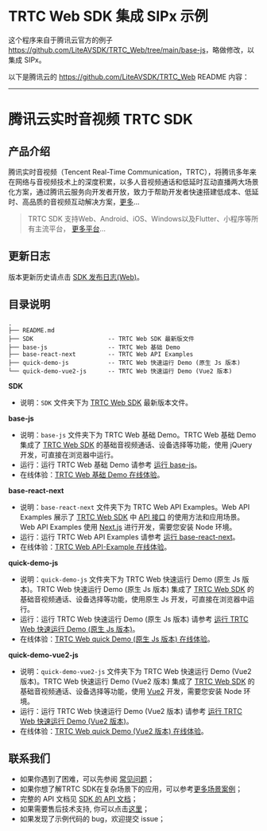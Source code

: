# TRTC Web SDK 集成 SIPx 示例

这个程序来自于腾讯云官方的例子 <https://github.com/LiteAVSDK/TRTC_Web/tree/main/base-js>，略做修改，以集成 SIPx。

以下是腾讯云的 <https://github.com/LiteAVSDK/TRTC_Web> README 内容：

---

# 腾讯云实时音视频 TRTC SDK

## 产品介绍

腾讯实时音视频（Tencent Real-Time Communication，TRTC），将腾讯多年来在网络与音视频技术上的深度积累，以多人音视频通话和低延时互动直播两大场景化方案，通过腾讯云服务向开发者开放，致力于帮助开发者快速搭建低成本、低延时、高品质的音视频互动解决方案，[更多](https://cloud.tencent.com/document/product/647/16788)...

> TRTC SDK 支持Web、Android、iOS、Windows以及Flutter、小程序等所有主流平台， [更多平台](https://github.com/LiteAVSDK?q=TRTC_&type=all&sort=)...

## 更新日志

版本更新历史请点击 [SDK 发布日志(Web)](https://cloud.tencent.com/document/product/647/38958)。

## 目录说明

```
.
├── README.md
├── SDK                     -- TRTC Web SDK 最新版文件
├── base-js                 -- TRTC Web 基础 Demo
├── base-react-next         -- TRTC Web API Examples
├── quick-demo-js           -- TRTC Web 快速运行 Demo (原生 Js 版本)
└── quick-demo-vue2-js      -- TRTC Web 快速运行 Demo (Vue2 版本)
```

**SDK**

- 说明：`SDK` 文件夹下为 [TRTC Web SDK](https://www.npmjs.com/package/trtc-js-sdk) 最新版本文件。

**base-js**

- 说明：`base-js` 文件夹下为 TRTC Web 基础 Demo。TRTC Web 基础 Demo 集成了 [TRTC Web SDK](https://www.npmjs.com/package/trtc-js-sdk) 的基础音视频通话、设备选择等功能，使用 jQuery 开发，可直接在浏览器中运行。
- 运行：运行 TRTC Web 基础 Demo 请参考 [运行 base-js](https://github.com/LiteAVSDK/TRTC_Web/tree/main/base-js)。
- 在线体验：[TRTC Web 基础 Demo 在线体验](https://web.sdk.qcloud.com/trtc/webrtc/demo/latest/official-demo/index.html)。

**base-react-next**

- 说明：`base-react-next` 文件夹下为 TRTC Web API Examples。Web API Examples 展示了 [TRTC Web SDK](https://www.npmjs.com/package/trtc-js-sdk) 中 [API 接口](https://web.sdk.qcloud.com/trtc/webrtc/doc/zh-cn/Client.html) 的使用方法和应用场景。Web API Examples 使用 [Next.js](https://www.nextjs.cn/) 进行开发，需要您安装 Node 环境。
- 运行：运行 TRTC Web API Examples 请参考 [运行 base-react-next](https://github.com/LiteAVSDK/TRTC_Web/tree/main/base-react-next)。
- 在线体验：[TRTC Web API-Example 在线体验](https://web.sdk.qcloud.com/trtc/webrtc/demo/api-sample/basic-rtc.html)。

**quick-demo-js**

- 说明：`quick-demo-js` 文件夹下为 TRTC Web 快速运行 Demo (原生 Js 版本)。TRTC Web 快速运行 Demo (原生 Js 版本) 集成了 [TRTC Web SDK](https://www.npmjs.com/package/trtc-js-sdk) 的基础音视频通话、设备选择等功能，使用原生 Js 开发，可直接在浏览器中运行。
- 运行：运行 TRTC Web 快速运行 Demo (原生 Js 版本) 请参考 [运行 TRTC Web 快速运行 Demo (原生 Js 版本)](https://github.com/LiteAVSDK/TRTC_Web/tree/main/quick-demo-js)。
- 在线体验：[TRTC Web quick Demo (原生 Js 版本) 在线体验](https://web.sdk.qcloud.com/trtc/webrtc/demo/quick-demo-js/index.html)。

**quick-demo-vue2-js**

- 说明：`quick-demo-vue2-js` 文件夹下为 TRTC Web 快速运行 Demo (Vue2 版本)。TRTC Web 快速运行 Demo (Vue2 版本) 集成了 [TRTC Web SDK](https://www.npmjs.com/package/trtc-js-sdk) 的基础音视频通话、设备选择等功能，使用 [Vue2](https://cn.vuejs.org/index.html) 开发，需要您安装 Node 环境。
- 运行：运行 TRTC Web 快速运行 Demo (Vue2 版本) 请参考 [运行 TRTC Web 快速运行 Demo (Vue2 版本)](https://github.com/LiteAVSDK/TRTC_Web/tree/main/quick-demo-vue2-js)。
- 在线体验：[TRTC Web quick Demo (Vue2 版本) 在线体验](https://web.sdk.qcloud.com/trtc/webrtc/demo/quick-demo-vue2-js/index.html)。

## 联系我们

- 如果你遇到了困难，可以先参阅 [常见问题](https://cloud.tencent.com/document/product/647/43018)；
- 如果你想了解TRTC SDK在复杂场景下的应用，可以参考[更多场景案例](https://cloud.tencent.com/document/product/647/57486)；
- 完整的 API 文档见 [SDK 的 API 文档](https://web.sdk.qcloud.com/trtc/webrtc/doc/zh-cn/index.html)；
- 如果需要售后技术支持, 你可以点击[这里](https://cloud.tencent.com/document/product/647/19906)；
- 如果发现了示例代码的 bug，欢迎提交 issue；
